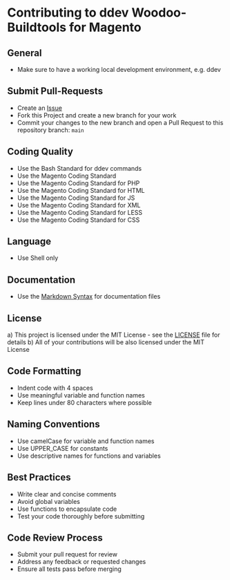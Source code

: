 # Contributing to ddev Woodoo-Buildtools for Magento

## General
- Make sure to have a working local development environment, e.g. ddev

## Submit Pull-Requests
- Create an [Issue](https://github.com/dermatz/ddev-woodoo-buildtools-magento/issues)
- Fork this Project and create a new branch for your work
- Commit your changes to the new branch and open a Pull Request to this repository branch: `main`

## Coding Quality
- Use the Bash Standard for ddev commands
- Use the Magento Coding Standard
- Use the Magento Coding Standard for PHP
- Use the Magento Coding Standard for HTML
- Use the Magento Coding Standard for JS
- Use the Magento Coding Standard for XML
- Use the Magento Coding Standard for LESS
- Use the Magento Coding Standard for CSS

## Language
- Use Shell only

## Documentation
- Use the [Markdown Syntax](https://www.markdownguide.org/basic-syntax/) for documentation files

## License
a) This project is licensed under the MIT License - see the [LICENSE](./LICENSE) file for details
b) All of your contributions will be also licensed under the MIT License

## Code Formatting
- Indent code with 4 spaces
- Use meaningful variable and function names
- Keep lines under 80 characters where possible

## Naming Conventions
- Use camelCase for variable and function names
- Use UPPER_CASE for constants
- Use descriptive names for functions and variables

## Best Practices
- Write clear and concise comments
- Avoid global variables
- Use functions to encapsulate code
- Test your code thoroughly before submitting

## Code Review Process
- Submit your pull request for review
- Address any feedback or requested changes
- Ensure all tests pass before merging
